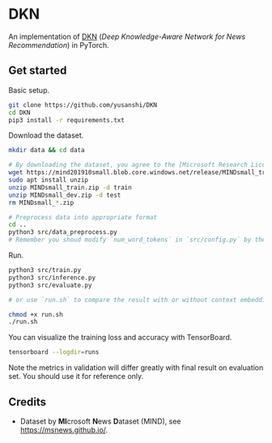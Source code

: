 # DKN

An implementation of [DKN](https://dl.acm.org/doi/abs/10.1145/3178876.3186175) (_Deep Knowledge-Aware Network for News Recommendation_) in PyTorch.

## Get started

Basic setup.

```bash
git clone https://github.com/yusanshi/DKN
cd DKN
pip3 install -r requirements.txt
```

Download the dataset.

```bash
mkdir data && cd data

# By downloading the dataset, you agree to the [Microsoft Research License Terms](https://go.microsoft.com/fwlink/?LinkID=206977). For more detail about the dataset, see https://msnews.github.io/.
wget https://mind201910small.blob.core.windows.net/release/MINDsmall_train.zip https://mind201910small.blob.core.windows.net/release/MINDsmall_dev.zip
sudo apt install unzip
unzip MINDsmall_train.zip -d train
unzip MINDsmall_dev.zip -d test
rm MINDsmall_*.zip

# Preprocess data into appropriate format
cd ..
python3 src/data_preprocess.py
# Remember you shoud modify `num_word_tokens` in `src/config.py` by the output of `src/data_preprocess.py`
```

Run.

```bash
python3 src/train.py
python3 src/inference.py
python3 src/evaluate.py

# or use `run.sh` to compare the result with or without context embedding, attention mechanism.

chmod +x run.sh
./run.sh
```

You can visualize the training loss and accuracy with TensorBoard.

```bash
tensorboard --logdir=runs
```
Note the metrics in validation will differ greatly with final result on evaluation set. You should use it for reference only.

## Credits

- Dataset by **MI**crosoft **N**ews **D**ataset (MIND), see <https://msnews.github.io/>.
